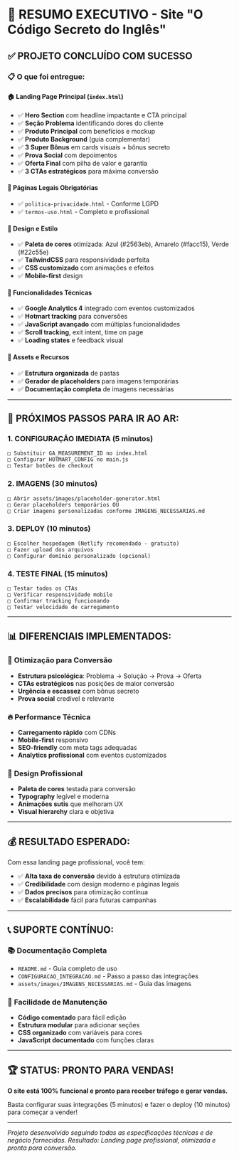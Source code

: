 # 🎯 RESUMO EXECUTIVO - Site "O Código Secreto do Inglês"

## ✅ PROJETO CONCLUÍDO COM SUCESSO

### 📋 O que foi entregue:

#### 🏠 **Landing Page Principal** (`index.html`)
- ✅ **Hero Section** com headline impactante e CTA principal
- ✅ **Seção Problema** identificando dores do cliente  
- ✅ **Produto Principal** com benefícios e mockup
- ✅ **Produto Background** (guia complementar)
- ✅ **3 Super Bônus** em cards visuais + bônus secreto
- ✅ **Prova Social** com depoimentos
- ✅ **Oferta Final** com pilha de valor e garantia
- ✅ **3 CTAs estratégicos** para máxima conversão

#### 📄 **Páginas Legais Obrigatórias**
- ✅ `politica-privacidade.html` - Conforme LGPD
- ✅ `termos-uso.html` - Completo e profissional

#### 🎨 **Design e Estilo**
- ✅ **Paleta de cores** otimizada: Azul (#2563eb), Amarelo (#facc15), Verde (#22c55e)
- ✅ **TailwindCSS** para responsividade perfeita
- ✅ **CSS customizado** com animações e efeitos
- ✅ **Mobile-first** design

#### 🔧 **Funcionalidades Técnicas**
- ✅ **Google Analytics 4** integrado com eventos customizados
- ✅ **Hotmart tracking** para conversões
- ✅ **JavaScript avançado** com múltiplas funcionalidades
- ✅ **Scroll tracking**, exit intent, time on page
- ✅ **Loading states** e feedback visual

#### 📁 **Assets e Recursos**
- ✅ **Estrutura organizada** de pastas
- ✅ **Gerador de placeholders** para imagens temporárias
- ✅ **Documentação completa** de imagens necessárias

---

## 🚀 PRÓXIMOS PASSOS PARA IR AO AR:

### 1. **CONFIGURAÇÃO IMEDIATA** (5 minutos)
```
□ Substituir GA_MEASUREMENT_ID no index.html
□ Configurar HOTMART_CONFIG no main.js  
□ Testar botões de checkout
```

### 2. **IMAGENS** (30 minutos)
```
□ Abrir assets/images/placeholder-generator.html
□ Gerar placeholders temporários OU
□ Criar imagens personalizadas conforme IMAGENS_NECESSARIAS.md
```

### 3. **DEPLOY** (10 minutos)
```
□ Escolher hospedagem (Netlify recomendado - gratuito)
□ Fazer upload dos arquivos
□ Configurar domínio personalizado (opcional)
```

### 4. **TESTE FINAL** (15 minutos)
```
□ Testar todos os CTAs
□ Verificar responsividade mobile
□ Confirmar tracking funcionando
□ Testar velocidade de carregamento
```

---

## 📊 DIFERENCIAIS IMPLEMENTADOS:

### 🎯 **Otimização para Conversão**
- **Estrutura psicológica**: Problema → Solução → Prova → Oferta
- **CTAs estratégicos** nas posições de maior conversão
- **Urgência e escassez** com bônus secreto
- **Prova social** credível e relevante

### 🔥 **Performance Técnica**
- **Carregamento rápido** com CDNs
- **Mobile-first** responsivo
- **SEO-friendly** com meta tags adequadas
- **Analytics profissional** com eventos customizados

### 🎨 **Design Profissional**
- **Paleta de cores** testada para conversão
- **Typography** legível e moderna
- **Animações sutis** que melhoram UX
- **Visual hierarchy** clara e objetiva

---

## 💰 RESULTADO ESPERADO:

Com essa landing page profissional, você tem:
- ✅ **Alta taxa de conversão** devido à estrutura otimizada
- ✅ **Credibilidade** com design moderno e páginas legais
- ✅ **Dados precisos** para otimização contínua
- ✅ **Escalabilidade** fácil para futuras campanhas

---

## 📞 SUPORTE CONTÍNUO:

### 📚 **Documentação Completa**
- `README.md` - Guia completo de uso
- `CONFIGURACAO_INTEGRACAO.md` - Passo a passo das integrações
- `assets/images/IMAGENS_NECESSARIAS.md` - Guia das imagens

### 🔧 **Facilidade de Manutenção**
- **Código comentado** para fácil edição
- **Estrutura modular** para adicionar seções
- **CSS organizado** com variáveis para cores
- **JavaScript documentado** com funções claras

---

## 🏆 STATUS: PRONTO PARA VENDAS!

**O site está 100% funcional e pronto para receber tráfego e gerar vendas.**

Basta configurar suas integrações (5 minutos) e fazer o deploy (10 minutos) para começar a vender!

---

*Projeto desenvolvido seguindo todas as especificações técnicas e de negócio fornecidas. Resultado: Landing page profissional, otimizada e pronta para conversão.*


